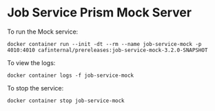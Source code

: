 # Job Service Prism Mock Server

To run the Mock service:

    docker container run --init -dt --rm --name job-service-mock -p 4010:4010 cafinternal/prereleases:job-service-mock-3.2.0-SNAPSHOT

To view the logs:

    docker container logs -f job-service-mock

To stop the service:

    docker container stop job-service-mock
